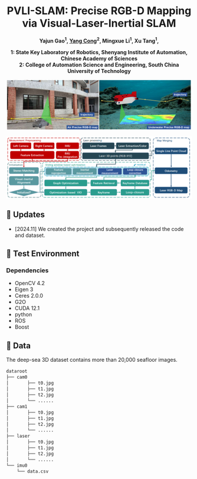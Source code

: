 <h1 align="center">PVLI-SLAM: Precise RGB-D Mapping via Visual-Laser-Inertial SLAM</h1>

<p align="center"><strong>
    Yajun Gao</a><sup>1</sup>,
    <a href = "https://scholar.google.com/citations?user=iUUu8PkAAAAJ&hl=zh-CN">Yang Cong</a><sup>2</sup>,
    Mingxue Li</a><sup>1</sup>,
    Xu Tang</a><sup>1</sup>,
</strong></p>

<p align="center"><strong>
    1: State Key Laboratory of Robotics, Shenyang Institute of Automation, Chinese Academy of Sciences</a><br>
    2: College of Automation Science and Engineering, South China University of Technology</a><br>
</strong></p>

<p align="middle">
  <img src="map.png" width="1000" />
</p>


<p align="middle">
  <img src="framework.png" width="1000" />
</p>


## :eyes: Updates
* [2024.11] We created the project and subsequently released the code and dataset.


## :checkered_flag: Test Environment
### Dependencies
* OpenCV 4.2
* Eigen 3
* Ceres 2.0.0
* G2O 
* CUDA 12.1
* python
* ROS
* Boost


## :book: Data
The deep-sea 3D dataset contains more than 20,000 seafloor images.

```
dataroot
├── cam0
│       ├── t0.jpg
│       ├── t1.jpg
│       ├── t2.jpg
│       └── ......
├── cam1
│       ├── t0.jpg
│       ├── t1.jpg
│       ├── t2.jpg
│       └── ......
├── laser
│       ├── t0.jpg
│       ├── t1.jpg
│       ├── t2.jpg
│       └── ......
└── imu0
    └── data.csv
